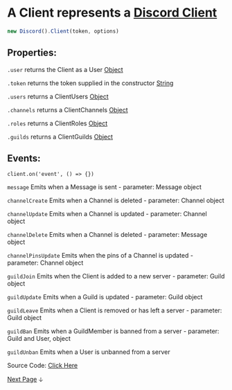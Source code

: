 # A Client represents a [Discord Client](https://discord.com/developers/applications)
```js
new Discord().Client(token, options)
```

## Properties:

`.user` returns the Client as a User [Object](https://javascript.info/object)

`.token` returns the token supplied in the constructor [String](https://javascript.info/types#string)

`.users` returns a ClientUsers [Object](https://javascript.info/object)

`.channels` returns a ClientChannels [Object](https://javascript.info/object)

`.roles` returns a ClientRoles [Object](https://javascript.info/object)

`.guilds` returns a ClientGuilds [Object](https://javascript.info/object)

## Events:
`client.on('event', () => {})`

`message` Emits when a Message is sent - parameter: Message object

`channelCreate` Emits when a Channel is deleted - parameter: Channel object

`channelUpdate` Emits when a Channel is updated - parameter: Channel object

`channelDelete` Emits when a Channel is deleted - parameter: Message object

`channelPinsUpdate` Emits when the pins of a Channel is updated - parameter: Channel object

`guildJoin` Emits when the Client is added to a new server - parameter: Guild object

`guildUpdate` Emits when a Guild is updated - parameter: Guild object

`guildLeave` Emits when a Client is removed or has left a server - parameter: Guild object

`guildBan` Emits when a GuildMember is banned from a server - parameter: Guild and User, object

`guildUnban` Emits when a User is unbanned from a server


Source Code: [Click Here](https://github.com/discordjslib/discordjslib/tree/main/lib/Classes/Client/Client.js)

[Next Page](https://github.com/discordjslib/discordjslib/blob/main/Documentation/Classes/Guild.md) 🡣
